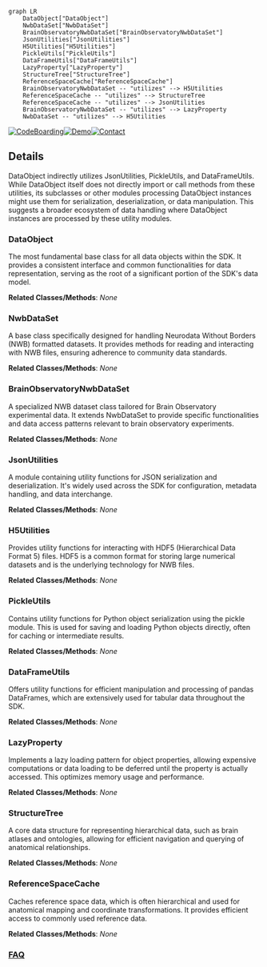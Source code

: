```mermaid
graph LR
    DataObject["DataObject"]
    NwbDataSet["NwbDataSet"]
    BrainObservatoryNwbDataSet["BrainObservatoryNwbDataSet"]
    JsonUtilities["JsonUtilities"]
    H5Utilities["H5Utilities"]
    PickleUtils["PickleUtils"]
    DataFrameUtils["DataFrameUtils"]
    LazyProperty["LazyProperty"]
    StructureTree["StructureTree"]
    ReferenceSpaceCache["ReferenceSpaceCache"]
    BrainObservatoryNwbDataSet -- "utilizes" --> H5Utilities
    ReferenceSpaceCache -- "utilizes" --> StructureTree
    ReferenceSpaceCache -- "utilizes" --> JsonUtilities
    BrainObservatoryNwbDataSet -- "utilizes" --> LazyProperty
    NwbDataSet -- "utilizes" --> H5Utilities
```

[![CodeBoarding](https://img.shields.io/badge/Generated%20by-CodeBoarding-9cf?style=flat-square)](https://github.com/CodeBoarding/CodeBoarding)[![Demo](https://img.shields.io/badge/Try%20our-Demo-blue?style=flat-square)](https://www.codeboarding.org/demo)[![Contact](https://img.shields.io/badge/Contact%20us%20-%20contact@codeboarding.org-lightgrey?style=flat-square)](mailto:contact@codeboarding.org)

## Details

DataObject indirectly utilizes JsonUtilities, PickleUtils, and DataFrameUtils. While DataObject itself does not directly import or call methods from these utilities, its subclasses or other modules processing DataObject instances might use them for serialization, deserialization, or data manipulation. This suggests a broader ecosystem of data handling where DataObject instances are processed by these utility modules.

### DataObject
The most fundamental base class for all data objects within the SDK. It provides a consistent interface and common functionalities for data representation, serving as the root of a significant portion of the SDK's data model.


**Related Classes/Methods**: _None_

### NwbDataSet
A base class specifically designed for handling Neurodata Without Borders (NWB) formatted datasets. It provides methods for reading and interacting with NWB files, ensuring adherence to community data standards.


**Related Classes/Methods**: _None_

### BrainObservatoryNwbDataSet
A specialized NWB dataset class tailored for Brain Observatory experimental data. It extends NwbDataSet to provide specific functionalities and data access patterns relevant to brain observatory experiments.


**Related Classes/Methods**: _None_

### JsonUtilities
A module containing utility functions for JSON serialization and deserialization. It's widely used across the SDK for configuration, metadata handling, and data interchange.


**Related Classes/Methods**: _None_

### H5Utilities
Provides utility functions for interacting with HDF5 (Hierarchical Data Format 5) files. HDF5 is a common format for storing large numerical datasets and is the underlying technology for NWB files.


**Related Classes/Methods**: _None_

### PickleUtils
Contains utility functions for Python object serialization using the pickle module. This is used for saving and loading Python objects directly, often for caching or intermediate results.


**Related Classes/Methods**: _None_

### DataFrameUtils
Offers utility functions for efficient manipulation and processing of pandas DataFrames, which are extensively used for tabular data throughout the SDK.


**Related Classes/Methods**: _None_

### LazyProperty
Implements a lazy loading pattern for object properties, allowing expensive computations or data loading to be deferred until the property is actually accessed. This optimizes memory usage and performance.


**Related Classes/Methods**: _None_

### StructureTree
A core data structure for representing hierarchical data, such as brain atlases and ontologies, allowing for efficient navigation and querying of anatomical relationships.


**Related Classes/Methods**: _None_

### ReferenceSpaceCache
Caches reference space data, which is often hierarchical and used for anatomical mapping and coordinate transformations. It provides efficient access to commonly used reference data.


**Related Classes/Methods**: _None_



### [FAQ](https://github.com/CodeBoarding/GeneratedOnBoardings/tree/main?tab=readme-ov-file#faq)